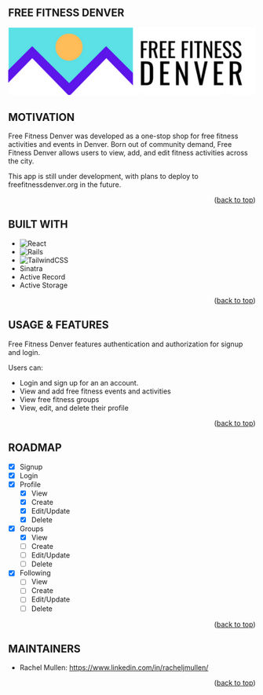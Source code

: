 ## FREE FITNESS DENVER

![FreeFitnessDenver](client/src/assets/Free%20Fitness%20Denver.png)

## MOTIVATION

Free Fitness Denver was developed as a one-stop shop for free fitness activities and events in Denver. Born out of community demand, Free Fitness Denver allows users to view, add, and edit fitness activities across the city.

This app is still under development, with plans to deploy to freefitnessdenver.org in the future.

<p align="right">(<a href="#readme-top">back to top</a>)</p>

## BUILT WITH
- ![React](https://img.shields.io/badge/react-%2320232a.svg?style-flat&logo=react&logoColor=%2361DAFB)
- ![Rails](https://img.shields.io/badge/rails-%23CC0000.svg?style-flat&logo=ruby-on-rails&logoColor=white)
- ![TailwindCSS](https://img.shields.io/badge/tailwindcss-%2338B2AC.svg?style-flat&logo=tailwind-css&logoColor=white)
- Sinatra
- Active Record
- Active Storage
<p align="right">(<a href="#readme-top">back to top</a>)</p>

## USAGE & FEATURES

Free Fitness Denver features authentication and authorization for signup and login.

Users can:

- Login and sign up for an an account.
- View and add free fitness events and activities
- View free fitness groups
- View, edit, and delete their profile
<p align="right">(<a href="#readme-top">back to top</a>)</p>

## ROADMAP

- [x] Signup
- [x] Login
- [x] Profile
  - [x] View
  - [x] Create
  - [x] Edit/Update
  - [x] Delete
- [x] Groups
  - [x] View
  - [ ] Create
  - [ ] Edit/Update
  - [ ] Delete
- [x] Following
  - [ ] View
  - [ ] Create
  - [ ] Edit/Update
  - [ ] Delete
  <p align="right">(<a href="#readme-top">back to top</a>)</p>

## MAINTAINERS

- Rachel Mullen: https://www.linkedin.com/in/racheljmullen/
<p align="right">(<a href="#readme-top">back to top</a>)</p>
